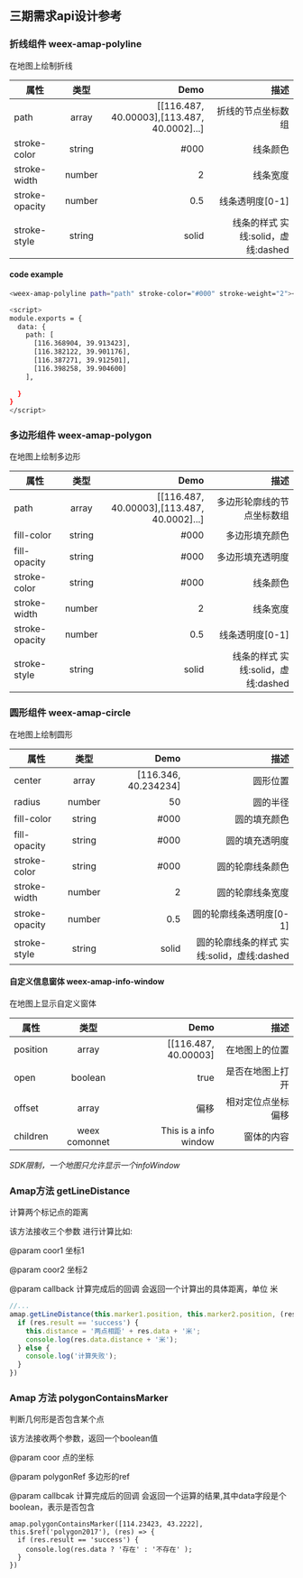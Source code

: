## 三期需求api设计参考

### 折线组件 weex-amap-polyline

在地图上绘制折线

| 属性        | 类型         | Demo  | 描述  |
| ------------- |:-------------:| -----:|----------:|
| path     | array | [[116.487, 40.00003],[113.487, 40.0002]...]| 折线的节点坐标数组 |
| stroke-color | string     |    #000 | 线条颜色 |
| stroke-width | number   |   2 | 线条宽度 |
| stroke-opacity | number  | 0.5  | 线条透明度[0-1]
| stroke-style   | string  | solid | 线条的样式 实线:solid，虚线:dashed

#### code example

``` bash
<weex-amap-polyline path="path" stroke-color="#000" stroke-weight="2"></weex-amap-polyline>

<script>
module.exports = {
  data: {
    path: [  
      [116.368904, 39.913423],
      [116.382122, 39.901176],
      [116.387271, 39.912501],
      [116.398258, 39.904600]
    ],
  
  }
}
</script>
```


### 多边形组件 weex-amap-polygon

在地图上绘制多边形


| 属性        | 类型         | Demo  | 描述  |
| ------------- |:-------------:| -----:|----------:|
| path     | array | [[116.487, 40.00003],[113.487, 40.0002]...]| 多边形轮廓线的节点坐标数组 |
| fill-color | string     |    #000 | 多边形填充颜色 |
| fill-opacity | string     |    #000 | 多边形填充透明度 |
| stroke-color | string     |    #000 | 线条颜色 |
| stroke-width | number   |   2 | 线条宽度 |
| stroke-opacity | number  | 0.5  | 线条透明度[0-1]
| stroke-style   | string  | solid | 线条的样式 实线:solid，虚线:dashed


### 圆形组件 weex-amap-circle

在地图上绘制圆形


| 属性        | 类型         | Demo  | 描述  |
| ------------- |:-------------:| -----:|----------:|
| center     | array | [116.346, 40.234234]| 圆形位置 |
| radius | number     |    50 | 圆的半径 |
| fill-color | string     |    #000 | 圆的填充颜色 |
| fill-opacity | string     |    #000 | 圆的填充透明度 |
| stroke-color | string     |    #000 | 圆的轮廓线条颜色 |
| stroke-width | number   |   2 | 圆的轮廓线条宽度 |
| stroke-opacity | number  | 0.5  | 圆的轮廓线条透明度[0-1]
| stroke-style   | string  | solid | 圆的轮廓线条的样式 实线:solid，虚线:dashed


#### 自定义信息窗体 weex-amap-info-window

在地图上显示自定义窗体

| 属性        | 类型         | Demo  | 描述  |
| ------------- |:-------------:| -----:|----------:|
| position     | array | [[116.487, 40.00003]| 在地图上的位置 |
| open | boolean     |    true | 是否在地图上打开 |
| offset | array     |    偏移 | 相对定位点坐标偏移 |
| children | weex comonnet     |    <text>This is a info window</text> | 窗体的内容 |

*SDK限制，一个地图只允许显示一个infoWindow*


### Amap方法  getLineDistance

计算两个标记点的距离

该方法接收三个参数 进行计算比如:

@param coor1 坐标1

@param coor2 坐标2

@param callback 计算完成后的回调 会返回一个计算出的具体距离，单位 米

``` js
//...
amap.getLineDistance(this.marker1.position, this.marker2.position, (res) => {
  if (res.result == 'success') {
    this.distance = '两点相距' + res.data + '米';
    console.log(res.data.distance + '米');
  } else {
    console.log('计算失败');
  }
})   
```

### Amap 方法  polygonContainsMarker

判断几何形是否包含某个点 

该方法接收两个参数，返回一个boolean值

@param coor 点的坐标

@param polygonRef 多边形的ref

@param  callbcak 计算完成后的回调 会返回一个运算的结果,其中data字段是个boolean，表示是否包含


``` 
amap.polygonContainsMarker([114.23423, 43.2222], this.$ref('polygon2017'), (res) => {
  if (res.result == 'success') {
    console.log(res.data ? '存在' : '不存在' );
  }
})

```

















